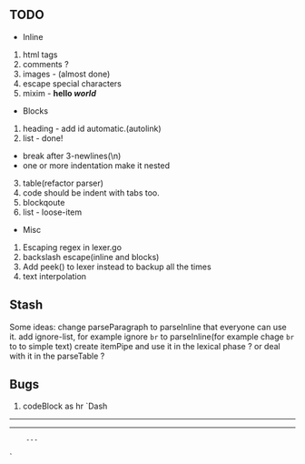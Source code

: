 ## TODO
- Inline
1. html tags
2. comments ?
3. images - (almost done)
4. escape special characters
5. mixim - **hello _world_**

- Blocks
1. heading - add id automatic.(autolink)
2. list - done!
 - break after 3-newlines(\n)
 - one or more indentation make it nested
3. table(refactor parser)
4. code should be indent with tabs too.
5. blockqoute
6. list - loose-item

- Misc
1. Escaping regex in lexer.go
2. backslash escape(inline and blocks)
3. Add peek() to lexer instead to backup all the times
4. text interpolation

Stash
-----
Some ideas:
change parseParagraph to parseInline that everyone can use it.
add ignore-list, for example ignore `br` to parseInline(for example chage `br` to to simple text)
create itemPipe and use it in the lexical phase ? or deal with it in the parseTable ?


Bugs
----
1. codeBlock as hr
`Dash

---

   ---

	    ---
 `


